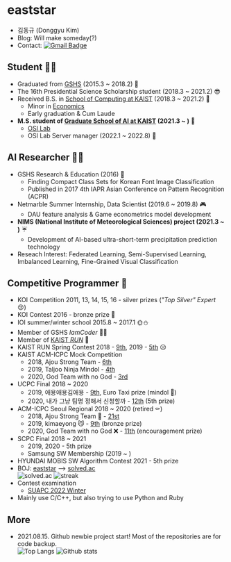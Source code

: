 # eaststar
- 김동규 (Donggyu Kim)
- Blog: Will make someday(?)
- Contact: [![Gmail Badge](https://img.shields.io/badge/Gmail-d14836?style=flat-square&logo=Gmail&logoColor=white&link=mailto:eaststar9979@gmail.com)](mailto:eaststar9979@gmail.com)

## Student 👨‍🎓
- Graduated from [GSHS](https://www.gs.hs.kr) (2015.3 ~ 2018.2) 🐣
- The 16th Presidential Science Scholarship student (2018.3 ~ 2021.2) 😎
- Received B.S. in [School of Computing at KAIST](https://cs.kaist.ac.kr) (2018.3 ~ 2021.2) 🐥
	- Minor in [Economics](https://btm.kaist.ac.kr/programs-admission/economics/economics-course-requirement)
	- Early graduation & Cum Laude
- **M.S. student of [Graduate School of AI at KAIST](http://gsai.kaist.ac.kr/?lang=ko) (2021.3 ~ )** 🐔
	- [OSI Lab](http://osi.kaist.ac.kr/)
	- OSI Lab Server manager (2022.1 ~ 2022.8) 🚀

## AI Researcher 👨‍💻
- GSHS Research & Education (2016) 🧻
	- Finding Compact Class Sets for Korean Font Image Classification
	- Published in 2017 4th IAPR Asian Conference on Pattern Recognition (ACPR)
- Netmarble Summer Internship, Data Scientist (2019.6 ~ 2019.8) 🎮
	- DAU feature analysis & Game econometrics model development
- **NIMS (National Institute of Meteorological Sciences) project (2021.3 ~ )** ☔
	- Development of AI-based ultra-short-term precipitation prediction technology
- Reseach Interest: Federated Learning, Semi-Supervised Learning, Imbalanced Learning, Fine-Grained Visual Classification

## Competitive Programmer 🏅
- KOI Competition 2011, 13, 14, 15, 16 - silver prizes (*"Top Silver" Expert* 😢)
- KOI Contest 2016 - bronze prize 👶
- IOI summer/winter school 2015.8 ~ 2017.1 🌞⛄
- Member of GSHS *IamCoder* 👨‍💻
- Member of [KAIST *RUN*](https://kaist.run/ko/about/) 🏃
- KAIST RUN Spring Contest 2018 - [9th](https://www.acmicpc.net/contest/scoreboard/294), 2019 - [5th](https://www.acmicpc.net/contest/scoreboard/420) :disappointed_relieved:
- KAIST ACM-ICPC Mock Competition
	- 2018, Ajou Strong Team - [6th](https://www.acmicpc.net/contest/spotboard/326)
	- 2019, Taljoo Ninja Mindol - [4th](https://www.acmicpc.net/contest/spotboard/470)
	- 2020, God Team with no God - [3rd](https://www.acmicpc.net/contest/spotboard/546)
- UCPC Final 2018 ~ 2020
	- 2019, 애용애용김애용 - [9th](https://www.acmicpc.net/contest/spotboard/450), Euro Taxi prize (mindol 🙌)
	- 2020, 내가 그냥 팀명 정해서 신청할까 - [12th](https://www.acmicpc.net/contest/spotboard/524) (5th prize)
- ACM-ICPC Seoul Regional 2018 ~ 2020 (retired ⚰️)
	- 2018, Ajou Strong Team 💪 - [21st](http://icpckorea.org/2018/regional/scoreboard/)
	- 2019, kimaeyong 😼 - [9th](http://icpckorea.org/2019/regional/scoreboard/) (bronze prize)
	- 2020, God Team with no God ❌ - [11th](http://static.icpckorea.net/2020/scoreboard_terpin/) (encouragement prize)
- SCPC Final 2018 ~ 2021
	- 2019, 2020 - 5th prize
	- Samsung SW Membership (2019 ~ )
- HYUNDAI MOBIS SW Algorithm Contest 2021 - 5th prize
- BOJ: [eaststar](http://icpc.me/eaststar) ⟶ [solved.ac](https://solved.ac/profile/eaststar)  
![solved.ac](https://mazassumnida.wtf/api/v2/generate_badge?boj=eaststar)
![streak](https://mazandi.herokuapp.com/api?handle=eaststar&theme=warm)
- Contest examination
	- [SUAPC 2022 Winter](https://www.acmicpc.net/category/detail/3032)
- Mainly use C/C++, but also trying to use Python and Ruby

## More
- 2021.08.15. Github newbie project start! Most of the repositories are for code backup.  
![Top Langs](https://github-readme-stats.vercel.app/api/top-langs/?username=EaststarKim&langs_count=10&layout=compact)
![Github stats](https://github-readme-stats.vercel.app/api?username=EaststarKim&count_private=true&show_icons=true)
